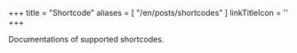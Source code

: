 +++
title = "Shortcode"
aliases = [
  "/en/posts/shortcodes"
]
linkTitleIcon = '<i class="fas fa-code fa-fw"></i>'
+++

Documentations of supported shortcodes.
